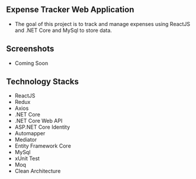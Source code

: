 ## Expense Tracker Web Application
- The goal of this project is to track and manage expenses using ReactJS and .NET Core and MySql to store data.

## Screenshots
- Coming Soon

## Technology Stacks
- ReactJS
- Redux
- Axios
- .NET Core
- .NET Core Web API
- ASP.NET Core Identity
- Automapper
- Mediator
- Entity Framework Core
- MySql
- xUnit Test
- Moq
- Clean Architecture
